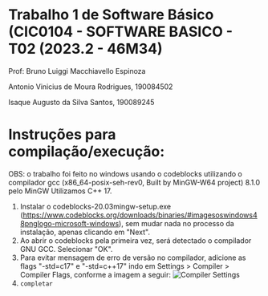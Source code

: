 # Trabalho 1 de Software Básico (CIC0104 - SOFTWARE BASICO - T02 (2023.2 - 46M34)
Prof: Bruno Luiggi Macchiavello Espinoza

Antonio Vinicius de Moura Rodrigues, 190084502

Isaque Augusto da Silva Santos, 190089245

# Instruções para compilação/execução:
OBS: o trabalho foi feito no windows usando o codeblocks utilizando o compilador gcc (x86_64-posix-seh-rev0, Built by MinGW-W64 project) 8.1.0 pelo MinGW
Utilizamos C++ 17.
1. Instalar o codeblocks-20.03mingw-setup.exe (https://www.codeblocks.org/downloads/binaries/#imagesoswindows48pnglogo-microsoft-windows), sem mudar nada no processo da instalação, apenas clicando em "Next".
2. Ao abrir o codeblocks pela primeira vez, será detectado o compilador GNU GCC. Selecionar "OK".
3. Para evitar mensagem de erro de versão no compilador, adicione as flags "-std=c17" e "-std=c++17" indo em Settings > Compiler > Compiler Flags, conforme a imagem a seguir:
![Compiler Settings](https://drive.google.com/uc?export=view&id=1droauMWWHUefOvngrm2W97Klhb5NmcDD)
4. ``completar``